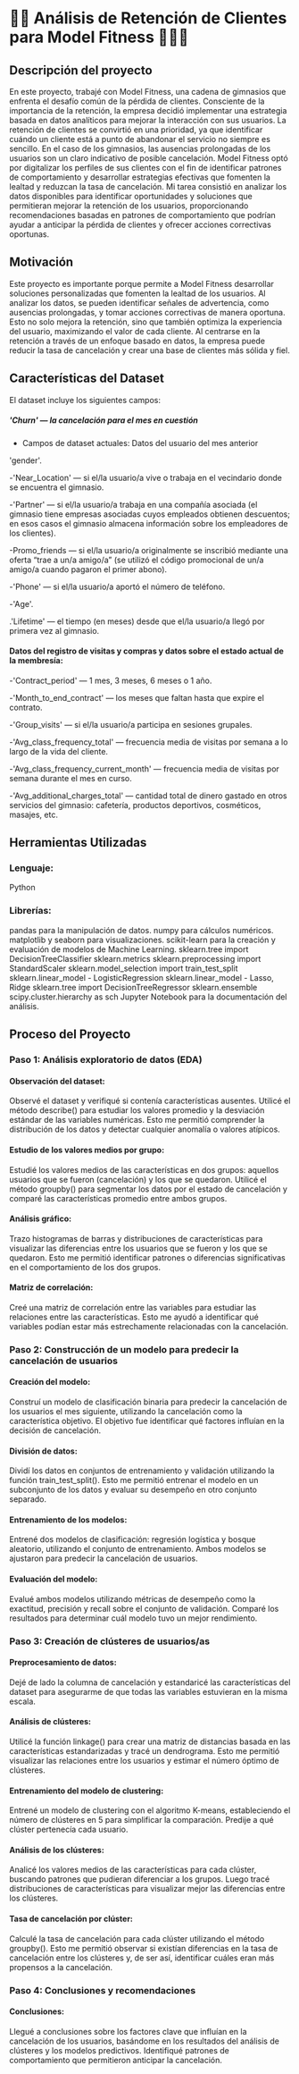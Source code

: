 # 🏋🏻 Análisis de Retención de Clientes para Model Fitness 🏋🏻‍♀️
## Descripción del proyecto
En este proyecto, trabajé con Model Fitness, una cadena de gimnasios que enfrenta el desafío común de la pérdida de clientes. Consciente de la importancia de la retención, la empresa decidió implementar una estrategia basada en datos analíticos para mejorar la interacción con sus usuarios. La retención de clientes se convirtió en una prioridad, ya que identificar cuándo un cliente está a punto de abandonar el servicio no siempre es sencillo. En el caso de los gimnasios, las ausencias prolongadas de los usuarios son un claro indicativo de posible cancelación.
Model Fitness optó por digitalizar los perfiles de sus clientes con el fin de identificar patrones de comportamiento y desarrollar estrategias efectivas que fomenten la lealtad y reduzcan la tasa de cancelación. Mi tarea consistió en analizar los datos disponibles para identificar oportunidades y soluciones que permitieran mejorar la retención de los usuarios, proporcionando recomendaciones basadas en patrones de comportamiento que podrían ayudar a anticipar la pérdida de clientes y ofrecer acciones correctivas oportunas.

## Motivación 
Este proyecto es importante porque permite a Model Fitness desarrollar soluciones personalizadas que fomenten la lealtad de los usuarios. Al analizar los datos, se pueden identificar señales de advertencia, como ausencias prolongadas, y tomar acciones correctivas de manera oportuna. Esto no solo mejora la retención, sino que también optimiza la experiencia del usuario, maximizando el valor de cada cliente. Al centrarse en la retención a través de un enfoque basado en datos, la empresa puede reducir la tasa de cancelación y crear una base de clientes más sólida y fiel.

## Características del Dataset

El dataset incluye los siguientes campos:

##### 'Churn' — la cancelación para el mes en cuestión
- Campos de dataset actuales: Datos del usuario del mes anterior
  
'gender'.

-'Near_Location' — si el/la usuario/a vive o trabaja en el vecindario donde se encuentra el gimnasio.

-'Partner' — si el/la usuario/a trabaja en una compañía asociada (el gimnasio tiene empresas asociadas cuyos empleados obtienen descuentos; en esos casos el gimnasio almacena información sobre los empleadores de los clientes). 

-Promo_friends — si el/la usuario/a originalmente se inscribió mediante una oferta “trae a un/a amigo/a” (se utilizó el código promocional de un/a amigo/a cuando pagaron el primer abono).

-'Phone' — si el/la usuario/a aportó el número de teléfono.

-'Age'.

.'Lifetime' — el tiempo (en meses) desde que el/la usuario/a llegó por primera vez al gimnasio.

#### Datos del registro de visitas y compras y datos sobre el estado actual de la membresía:

-'Contract_period' — 1 mes, 3 meses, 6 meses o 1 año.

-'Month_to_end_contract' — los meses que faltan hasta que expire el contrato.

-'Group_visits' — si el/la usuario/a participa en sesiones grupales.

-'Avg_class_frequency_total' — frecuencia media de visitas por semana a lo largo de la vida del cliente.

-'Avg_class_frequency_current_month' — frecuencia media de visitas por semana durante el mes en curso.

-'Avg_additional_charges_total' — cantidad total de dinero gastado en otros servicios del gimnasio: cafetería, productos deportivos, cosméticos, masajes, etc.

## Herramientas Utilizadas
### Lenguaje: 
Python 
### Librerías:
pandas para la manipulación de datos.
numpy para cálculos numéricos.
matplotlib y seaborn para visualizaciones.
scikit-learn para la creación y evaluación de modelos de Machine Learning.
sklearn.tree import DecisionTreeClassifier
sklearn.metrics 
sklearn.preprocessing import StandardScaler
sklearn.model_selection import train_test_split
sklearn.linear_model - LogisticRegression
sklearn.linear_model - Lasso, Ridge
sklearn.tree import DecisionTreeRegressor
sklearn.ensemble 
scipy.cluster.hierarchy as sch
Jupyter Notebook para la documentación del análisis.

## Proceso del Proyecto
### Paso 1: Análisis exploratorio de datos (EDA)

#### Observación del dataset:
Observé el dataset y verifiqué si contenía características ausentes. Utilicé el método describe() para estudiar los valores promedio y la desviación estándar de las variables numéricas. Esto me permitió comprender la distribución de los datos y detectar cualquier anomalía o valores atípicos.

#### Estudio de los valores medios por grupo:
Estudié los valores medios de las características en dos grupos: aquellos usuarios que se fueron (cancelación) y los que se quedaron. Utilicé el método groupby() para segmentar los datos por el estado de cancelación y comparé las características promedio entre ambos grupos.

#### Análisis gráfico:
Trazo histogramas de barras y distribuciones de características para visualizar las diferencias entre los usuarios que se fueron y los que se quedaron. Esto me permitió identificar patrones o diferencias significativas en el comportamiento de los dos grupos.

#### Matriz de correlación:
Creé una matriz de correlación entre las variables para estudiar las relaciones entre las características. Esto me ayudó a identificar qué variables podían estar más estrechamente relacionadas con la cancelación.

### Paso 2: Construcción de un modelo para predecir la cancelación de usuarios

#### Creación del modelo:
Construí un modelo de clasificación binaria para predecir la cancelación de los usuarios el mes siguiente, utilizando la cancelación como la característica objetivo. El objetivo fue identificar qué factores influían en la decisión de cancelación.

#### División de datos:
Dividí los datos en conjuntos de entrenamiento y validación utilizando la función train_test_split(). Esto me permitió entrenar el modelo en un subconjunto de los datos y evaluar su desempeño en otro conjunto separado.

#### Entrenamiento de los modelos:
Entrené dos modelos de clasificación: regresión logística y bosque aleatorio, utilizando el conjunto de entrenamiento. Ambos modelos se ajustaron para predecir la cancelación de usuarios.

#### Evaluación del modelo:
Evalué ambos modelos utilizando métricas de desempeño como la exactitud, precisión y recall sobre el conjunto de validación. Comparé los resultados para determinar cuál modelo tuvo un mejor rendimiento.

### Paso 3: Creación de clústeres de usuarios/as

#### Preprocesamiento de datos:
Dejé de lado la columna de cancelación y estandaricé las características del dataset para asegurarme de que todas las variables estuvieran en la misma escala.

#### Análisis de clústeres:
Utilicé la función linkage() para crear una matriz de distancias basada en las características estandarizadas y tracé un dendrograma. Esto me permitió visualizar las relaciones entre los usuarios y estimar el número óptimo de clústeres.

#### Entrenamiento del modelo de clustering:
Entrené un modelo de clustering con el algoritmo K-means, estableciendo el número de clústeres en 5 para simplificar la comparación. Predije a qué clúster pertenecía cada usuario.

#### Análisis de los clústeres:
Analicé los valores medios de las características para cada clúster, buscando patrones que pudieran diferenciar a los grupos. Luego tracé distribuciones de características para visualizar mejor las diferencias entre los clústeres.

#### Tasa de cancelación por clúster:
Calculé la tasa de cancelación para cada clúster utilizando el método groupby(). Esto me permitió observar si existían diferencias en la tasa de cancelación entre los clústeres y, de ser así, identificar cuáles eran más propensos a la cancelación.

### Paso 4: Conclusiones y recomendaciones

#### Conclusiones:
Llegué a conclusiones sobre los factores clave que influían en la cancelación de los usuarios, basándome en los resultados del análisis de clústeres y los modelos predictivos. Identifiqué patrones de comportamiento que permitieron anticipar la cancelación.





